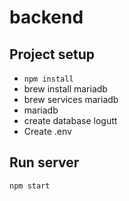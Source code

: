 # backend

## Project setup

- `npm install`
- brew install mariadb
- brew services mariadb
- mariadb
- create database logutt
- Create .env

## Run server

```
npm start
```

